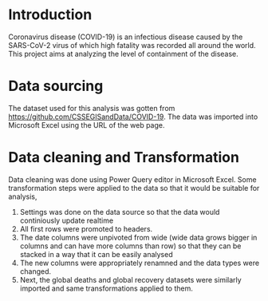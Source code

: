 # Introduction
Coronavirus disease (COVID-19) is an infectious disease caused by the SARS-CoV-2 virus of which high fatality was recorded all around the world. This project aims at analyzing the level of containment of the disease.

# Data sourcing
The dataset used for this analysis was gotten from https://github.com/CSSEGISandData/COVID-19. The data was imported into Microsoft Excel using the URL of the web page.

# Data cleaning and Transformation
Data cleaning was done using Power Query editor in Microsoft Excel. Some transformation steps were applied to the data so that it would be suitable for analysis,
1. Settings was done on the data source so that the data would continiously update realtime
2. All first rows were promoted to headers.
3. The date columns were unpivoted from wide (wide data grows bigger in columns and can have more columns than row) so that they can be stacked in a way that it can be easily analysed
4. The new columns were appropriately renamned and the data types were changed.
5. Next, the global deaths and global recovery datasets were similarly imported and same transformations applied to them.
